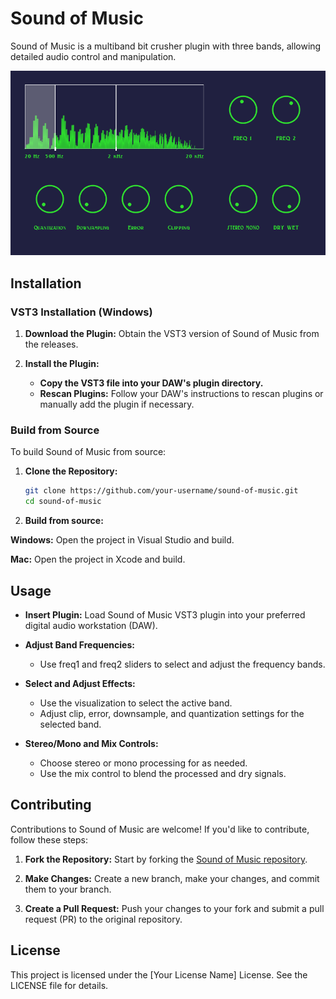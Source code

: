 <h1>Sound of Music</h2>

<p>
    Sound of Music is a multiband bit crusher plugin with three bands, allowing detailed audio control and manipulation.
</p>

<img src="res/Screenshot.png" width="800">

<br>


## Installation
### VST3 Installation (Windows)

1. **Download the Plugin:** Obtain the VST3 version of Sound of Music from the releases.

2. **Install the Plugin:**
   - **Copy the VST3 file into your DAW's plugin directory.**
   - **Rescan Plugins:** Follow your DAW's instructions to rescan plugins or manually add the plugin if necessary.

### Build from Source
To build Sound of Music from source:

1. **Clone the Repository:**
   ```bash
   git clone https://github.com/your-username/sound-of-music.git
   cd sound-of-music

1. **Build from source:**

<b>Windows:</b> Open the project in Visual Studio and build.

<b>Mac:</b> Open the project in Xcode and build.

## Usage

- **Insert Plugin:** Load Sound of Music VST3 plugin into your preferred digital audio workstation (DAW).

- **Adjust Band Frequencies:**
  - Use freq1 and freq2 sliders to select and adjust the frequency bands.

- **Select and Adjust Effects:**
  - Use the visualization to select the active band.
  - Adjust clip, error, downsample, and quantization settings for the selected band.

- **Stereo/Mono and Mix Controls:**
  - Choose stereo or mono processing for as needed.
  - Use the mix control to blend the processed and dry signals.

## Contributing

Contributions to Sound of Music are welcome! If you'd like to contribute, follow these steps:

1. **Fork the Repository:** Start by forking the [Sound of Music repository](https://github.com/your-username/sound-of-music).
   
2. **Make Changes:** Create a new branch, make your changes, and commit them to your branch.

3. **Create a Pull Request:** Push your changes to your fork and submit a pull request (PR) to the original repository.

## License

This project is licensed under the [Your License Name] License. See the LICENSE file for details.